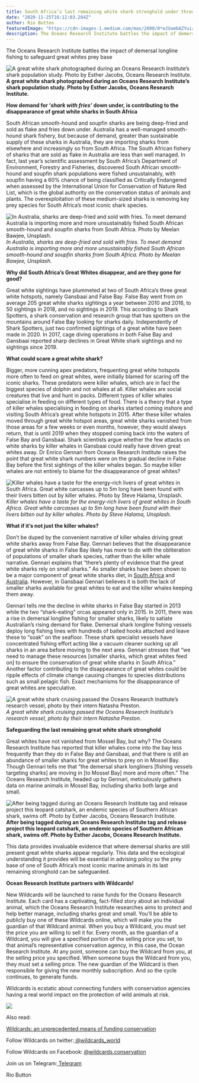 ```yaml
---
title: South Africa’s last remaining white shark stronghold under threat
date: "2020-11-25T16:12:03.284Z"
author: Rio Button
featuredImage: "https://cdn-images-1.medium.com/max/2600/0*eJUambAZYuizlW7g"
description: The Oceans Research Institute battles the impact of demersal longline fishing to safeguard great whites prey base
---
```


The Oceans Research Institute battles the impact of demersal longline fishing to safeguard great whites prey base

![*A great white shark photographed during an Oceans Research Institute’s shark population study. Photo by Esther Jacobs, Oceans Research Institute.*](https://cdn-images-1.medium.com/max/3200/0*-XP6vZnmUMzsL190)**A great white shark photographed during an Oceans Research Institute’s shark population study. Photo by Esther Jacobs, Oceans Research Institute.**

**How demand for ‘_shark with fries’_ down under, is contributing to the disappearance of great white sharks in South Africa**

South African smooth-hound and soupfin sharks are being deep-fried and sold as flake and fries down under. Australia has a well-managed smooth-hound shark fishery, but because of demand, greater than sustainable supply of these sharks in Australia, they are importing sharks from elsewhere and increasingly so from South Africa. The South African fishery of sharks that are sold as flake in Australia are less than well managed. In fact, last year’s scientific assessment by South Africa’s Department of Environment, Forestry and Fisheries, discovered South African smooth-hound and soupfin shark populations were fished unsustainably, with soupfin having a 60% chance of being classified as Critically Endangered when assessed by the International Union for Conservation of Nature Red List, which is the global authority on the conservation status of animals and plants. The overexploitation of these medium-sized sharks is removing key prey species for South Africa’s most iconic shark species.

![In Australia, sharks are deep-fried and sold with fries. To meet demand Australia is importing more and more unsustainably fished South African smooth-hound and soupfin sharks from South Africa. Photo by Meelan Bawjee, Unsplash.](https://cdn-images-1.medium.com/max/2100/0*N0p2VU9Kn5KE-kBa)_In Australia, sharks are deep-fried and sold with fries. To meet demand Australia is importing more and more unsustainably fished South African smooth-hound and soupfin sharks from South Africa. Photo by Meelan Bawjee, Unsplash._

**Why did South Africa’s Great Whites disappear, and are they gone for good?**

Great white sightings have plummeted at two of South Africa’s three great white hotspots, namely Gansbaai and False Bay. False Bay went from on average 205 great white sharks sightings a year between 2010 and 2016, to 50 sightings in 2018, and no sightings in 2019. This according to Shark Spotters, a shark conservation and research group that has spotters on the mountains around False Bay looking for sharks daily. Independently of Shark Spotters, just two confirmed sightings of a great white have been made in 2020. In 2017, cage diving operations in both False Bay and Gansbaai reported sharp declines in Great White shark sightings and no sightings since 2019.

**What could scare a great white shark?**

Bigger, more cunning apex predators, frequenting great white hotspots more often to feed on great whites, were initially blamed for scaring off the iconic sharks. These predators were killer whales, which are in fact the biggest species of dolphin and not whales at all. Killer whales are social creatures that live and hunt in packs. Different types of killer whales specialise in feeding on different types of food. There is a theory that a type of killer whales specialising in feeding on sharks started coming inshore and visiting South Africa’s great white hotspots in 2015. After these killer whales moved through great white hotspot areas, great white sharks vanished from those areas for a few weeks or even months, however, they would always return, that is until 2019 when they stopped coming back into the waters of False Bay and Gansbaai. Shark scientists argue whether the few attacks on white sharks by killer whales in Gansbaai could really have driven great whites away. Dr Enrico Gennari from Oceans Research Institute raises the point that great white shark numbers were on the gradual decline in False Bay before the first sightings of the killer whales began. So maybe killer whales are not entirely to blame for the disappearance of great whites?

![Killer whales have a taste for the energy-rich livers of great whites in South Africa. Great white carcasses up to 5m long have been found with their livers bitten out by killer whales. Photo by Steve Halama, Unsplash.](https://cdn-images-1.medium.com/max/2048/0*HTpOEFn6uXZe-EyL)_Killer whales have a taste for the energy-rich livers of great whites in South Africa. Great white carcasses up to 5m long have been found with their livers bitten out by killer whales. Photo by Steve Halama, Unsplash._

**What if it’s not just the killer whales?**

Don’t be duped by the convenient narrative of killer whales driving great white sharks away from False Bay. Gennari believes that the disappearance of great white sharks in False Bay likely has more to do with the obliteration of populations of smaller shark species, rather than the killer whale narrative. Gennari explains that “there’s plenty of evidence that the great white sharks rely on small sharks.” As smaller sharks have been shown to be a major component of great white sharks diet, in [South Africa](https://www.tandfonline.com/doi/pdf/10.2989/02577618909504556) and [Australia](https://www.frontiersin.org/articles/10.3389/fmars.2020.00422/full). However, in Gansbaai Gennari believes it is both the lack of smaller sharks available for great whites to eat and the killer whales keeping them away.

Gennari tells me the decline in white sharks in False Bay started in 2013 while the two “shark-eating” orcas appeared only in 2015. In 2011, there was a rise in demersal longline fishing for smaller sharks, likely to satiate Australian’s rising demand for flake. Demersal shark longline fishing vessels deploy long fishing lines with hundreds of baited hooks attached and leave these to “soak” on the seafloor. These shark specialist vessels have concentrated fishing effort acting like a vacuum cleaner sucking up all sharks in an area before moving to the next area. Gennari stresses that “we need to manage these resources [smaller sharks, which great whites feed on] to ensure the conservation of great white sharks in South Africa.” Another factor contributing to the disappearance of great whites could be ripple effects of climate change causing changes to species distributions such as small pelagic fish. Exact mechanisms for the disappearance of great whites are speculative.

![A great white shark cruising passed the Oceans Research Institute’s research vessel, photo by their intern Natasha Preston.](https://cdn-images-1.medium.com/max/2000/0*qdvEVopdkjMUxcLH)_A great white shark cruising passed the Oceans Research Institute’s research vessel, photo by their intern Natasha Preston._

**Safeguarding the last remaining great white shark stronghold**

Great whites have not vanished from Mossel Bay, but why? The Oceans Research Institute has reported that killer whales come into the bay less frequently than they do in False Bay and Gansbaai, and that there is still an abundance of smaller sharks for great whites to prey on in Mossel Bay. Though Gennari tells me that “the demersal shark longliners [fishing vessels targeting sharks] are moving in [to Mossel Bay] more and more often.” The Oceans Research Institute, headed up by Gennari, meticulously gathers data on marine animals in Mossel Bay, including sharks both large and small.

![*After being tagged during an Oceans Research Institute tag and release project this leopard catshark, an endemic species of Southern African shark, swims off. Photo by Esther Jacobs, Oceans Research Institute.*](https://cdn-images-1.medium.com/max/2568/0*bJCR66NSRgwr-r4M)**After being tagged during an Oceans Research Institute tag and release project this leopard catshark, an endemic species of Southern African shark, swims off. Photo by Esther Jacobs, Oceans Research Institute.**

This data provides invaluable evidence that where demersal sharks are still present great white sharks appear regularly. This data and the ecological understanding it provides will be essential in advising policy so the prey base of one of South Africa’s most iconic marine animals in its last remaining stronghold can be safeguarded.

**Ocean Research Institute partners with Wildcards!**

New Wildcards will be launched to raise funds for the Oceans Research Institute. Each card has a captivating, fact-filled story about an individual animal, which the Oceans Research Institute researches aims to protect and help better manage, including sharks great and small. You’ll be able to publicly buy one of these Wildcards online, which will make you the guardian of that Wildcard animal. When you buy a Wildcard, you must set the price you are willing to sell it for. Every month, as the guardian of a Wildcard, you will give a specified portion of the selling price you set, to that animal’s representative conservation agency, in this case, the Ocean Research Institute. At any point, someone can buy the Wildcard from you, at the selling price you specified. When someone buys the Wildcard from you, they must set a selling price. The new guardian of the Wildcard is then responsible for giving the new monthly subscription. And so the cycle continues, to generate funds.

Wildcards is ecstatic about connecting funders with conservation agencies having a real world impact on the protection of wild animals at risk.

![](https://cdn-images-1.medium.com/max/3200/0*eJUambAZYuizlW7g)

Also read:

[Wildcards: an unprecedented means of funding conservation](https://blog.wildcards.world/wildcards-intro/)

Follow Wildcards on twitter:[ @wildcards_world](https://twitter.com/wildcards_world)

Follow Wildcards on Facebook: [@wildcards.conservation](https://www.facebook.com/wildcards.conservation)

Join us on Telegram:[ Telegram](https://t.me/wildcardsworld)

Rio Button
